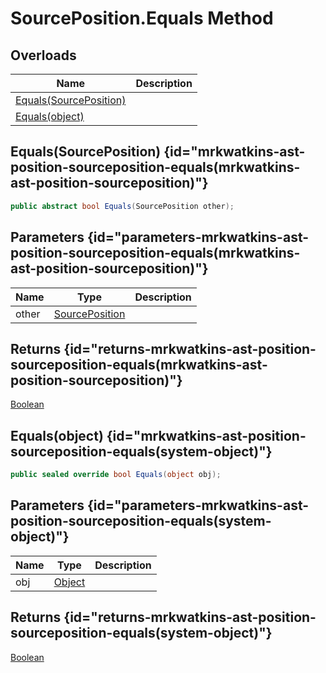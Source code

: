 # SourcePosition.Equals Method
## Overloads

| Name | Description |
| ---- | ----------- |
| [Equals(SourcePosition)](MrKWatkins.Ast.Position.SourcePosition.Equals.md#mrkwatkins-ast-position-sourceposition-equals(mrkwatkins-ast-position-sourceposition)) |  |
| [Equals(object)](MrKWatkins.Ast.Position.SourcePosition.Equals.md#mrkwatkins-ast-position-sourceposition-equals(system-object)) |  |

## Equals(SourcePosition) {id="mrkwatkins-ast-position-sourceposition-equals(mrkwatkins-ast-position-sourceposition)"}

```c#
public abstract bool Equals(SourcePosition other);
```

## Parameters {id="parameters-mrkwatkins-ast-position-sourceposition-equals(mrkwatkins-ast-position-sourceposition)"}

| Name | Type | Description |
| ---- | ---- | ----------- |
| other | [SourcePosition](MrKWatkins.Ast.Position.SourcePosition.md) |  |

## Returns {id="returns-mrkwatkins-ast-position-sourceposition-equals(mrkwatkins-ast-position-sourceposition)"}

[Boolean](https://learn.microsoft.com/en-gb/dotnet/api/System.Boolean)
## Equals(object) {id="mrkwatkins-ast-position-sourceposition-equals(system-object)"}

```c#
public sealed override bool Equals(object obj);
```

## Parameters {id="parameters-mrkwatkins-ast-position-sourceposition-equals(system-object)"}

| Name | Type | Description |
| ---- | ---- | ----------- |
| obj | [Object](https://learn.microsoft.com/en-gb/dotnet/api/System.Object) |  |

## Returns {id="returns-mrkwatkins-ast-position-sourceposition-equals(system-object)"}

[Boolean](https://learn.microsoft.com/en-gb/dotnet/api/System.Boolean)
